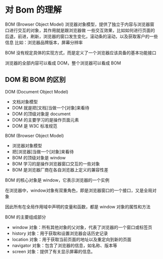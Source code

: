 # 对 Bom 的理解

BOM (Browser Object Model) 浏览器对象模型，提供了独立于内容与浏览器窗口进行交互的对象，其作用就是跟浏览器做
一些交互效果，比如如何进行页面的后退，前进，刷新，浏览器的窗口发生变化，滚动条的滚动，以及获取客户的一些信息
比如：浏览器品牌版本，屏幕分辨率

BOM 没有规定具体的实现方式，而是定义了一个浏览器应该具备的基本功能接口

浏览器的全部内容可以看成 DOM，整个浏览器可以看成 BOM

## DOM 和 BOM 的区别

DOM (Document Object Model)

- 文档对象模型
- DOM 就是把[文档]当做一个[对象]来看待
- DOM 的顶级对象是 document
- DOM 的主要学习的是操作页面元素
- DOM 是 W3C 标准规范

BOM (Browser Object Model)

- 浏览器对象模型
- 把[浏览器]当做一个[对象]来看待
- BOM 的顶级对象是 window
- BOM 学习的是操作浏览器窗口交互的一些对象
- BOM 是浏览器厂商在各自浏览器上定义的兼容性差

BOM 的核心对象是 window，它表示浏览器的一个实例

在浏览器中，window对象有双重角色，即是浏览器窗口的一个接口，又是全局对象

因此所有在全局作用域中声明的变量和函数，都是 window 对象的属性和方法

BOM 的主要组成部分

- window 对象：所有其他对象的父对象，代表了浏览器的一个窗口或标签页
- history 对象：用于获取和设置浏览器会话历史记录
- location 对象：用于获取当前页面的地址以及重定向到新的页面
- navigator 对象：包含了浏览器的信息，如名称、版本等
- screen 对象：提供了有关显示屏幕的信息。
